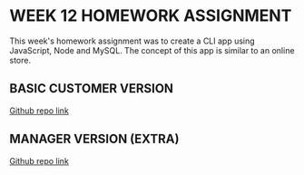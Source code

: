 # WEEK 12 HOMEWORK ASSIGNMENT

<p>This week's homework assignment was to create a CLI app using JavaScript, Node and MySQL. The concept of this app is similar to an online store.</p>

## BASIC CUSTOMER VERSION

<a href="https://github.com/August-Johnson/August-Johnson.github.io/tree/master/12-mysql/bamazon_cli/customer-app">Github repo link</a>

## MANAGER VERSION (EXTRA)

<a href="https://github.com/August-Johnson/August-Johnson.github.io/tree/master/12-mysql/bamazon_cli/manager-app">Github repo link</a>
